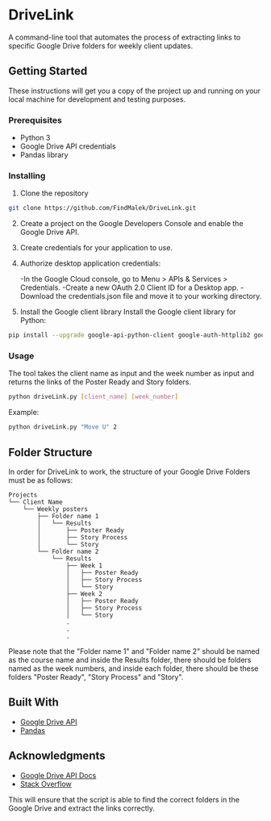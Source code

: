 # DriveLink
A command-line tool that automates the process of extracting links to specific Google Drive folders for weekly client updates.

## Getting Started
These instructions will get you a copy of the project up and running on your local machine for development and testing purposes.

### Prerequisites
- Python 3
- Google Drive API credentials
- Pandas library

### Installing
1. Clone the repository 
```sh
git clone https://github.com/FindMalek/DriveLink.git
```
2. Create a project on the Google Developers Console and enable the Google Drive API.
3. Create credentials for your application to use.
4. Authorize desktop application credentials:

    -In the Google Cloud console, go to Menu > APIs & Services > Credentials.
    -Create a new OAuth 2.0 Client ID for a Desktop app.
    -Download the credentials.json file and move it to your working directory.
5. Install the Google client library
Install the Google client library for Python:

```sh
pip install --upgrade google-api-python-client google-auth-httplib2 google-auth-oauthlib
```

### Usage
The tool takes the client name as input and the week number as input and returns the links of the Poster Ready and Story folders.
```sh
python driveLink.py [client_name] [week_number]
```

Example:
```sh
python driveLink.py "Move U" 2
```

## Folder Structure
In order for DriveLink to work, the structure of your Google Drive Folders must be as follows:

```
Projects
└── Client Name
    └── Weekly posters
        ├── Folder name 1
        │   └── Results
        │       ├── Poster Ready
        │       ├── Story Process
        │       └── Story
        └── Folder name 2
            └── Results
                ├── Week 1
                │   ├── Poster Ready
                │   ├── Story Process
                │   └── Story
                ├── Week 2
                │   ├── Poster Ready
                │   ├── Story Process
                │   └── Story
                .
                .
                .
```

Please note that the "Folder name 1" and "Folder name 2" should be named as the course name and inside the Results folder, there should be folders named as the week numbers, and inside each folder, there should be these folders "Poster Ready", "Story Process" and "Story".

## Built With
- [Google Drive API](https://developers.google.com/drive)
- [Pandas](https://pandas.pydata.org/)

## Acknowledgments
- [Google Drive API Docs](https://developers.google.com/drive/api/guides/)
- [Stack Overflow](https://stackoverflow.com/)

This will ensure that the script is able to find the correct folders in the Google Drive and extract the links correctly.